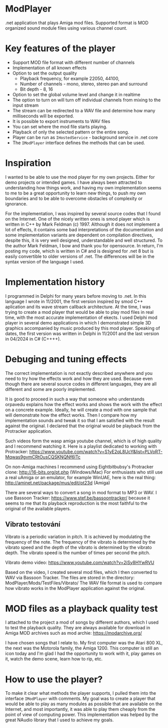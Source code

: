 # ModPlayer
.net application that plays Amiga mod files.
Supported format is MOD organized sound module files using various channel count.

# Key features of the player
* Support MOD file format with different number of channels
* Implementation of all known effects
* Option to set the output quality
  * Playback frequency, for example 22050, 44100,
  * Number of channels - mono, stereo, stereo pan and surround
  * Bit depth - 8, 16
* Option to set the global volume level and change it in realtime
* The option to turn on will turn off individual channels from mixing to the input stream
* The stream can be redirected to a WAV file and determine how many milliseconds will be exported.
* It is possible to export instruments to WAV files
* You can set where the mod file starts playing.
* Playback of only the selected pattern or the entire song.
* Player can be run as `IHostedService` - background service in .net core
* The `IModPlayer` interface defines the methods that can be used.

# Inspiration
I wanted to be able to use the mod player for my own projects. Either for demo projects or intended games.
I have always been attracted to understanding how things work, and having my own implementation seems to me to be a great opportunity to learn new things, to push my own boundaries and to be able to overcome obstacles of complexity or ignorance.

For the implementation, I was inspired by several source codes that I found on the Internet.
One of the nicely written ones is smod player which is written in C++ by Mark Feldman (c) 1997.
Although it does not implement a lot of effects, it contains some bad interpretations of the documentation and some implementation variants are dependent on compilation directives, despite this, it is very well designed, understandable and well structured.
To the author Mark Feldman, I bow and thank you for opensource.
In return, I'm posting my code, which is written in C# and is designed for .net 8 but is easily convertible to older versions of .net. The differences will be in the syntax version of the language I used.

# Implementation history
I programmed in Delphi for many years before moving to .net. In this language I wrote in 11/2001, the first version inspired by smod C++ aplication and its wave stream callback architecture.
At the time, I was trying to create a mod player that would be able to play mod files in real time, with the most accurate implementation of ekects.
I used Delphi mod player in several demo applications in which I demonstrated simple 3D graphics accompanied by music produced by this mod player.
Speaking of dates, the first version was written in Delphi in 11/2001 and the last version in 04/2024 in C# (C++++).

# Debuging and tuning effects
The correct implementation is not exactly described anywhere and you need to try how the effects work and how they are used.
Because even though there are several source codes in different languages, they are all different and some are poorly implemented.

It is good to proceed in such a way that someone who understands orpavedu explains how the effect works and shows the work with the effect on a concrete example.
Ideally, he will create a mod with one sample that will demonstrate how the effect works.
Then I compare how my implementation sounds and tweak it so that I am satisfied with the result against the original.
I declared that the original would be playback from the Protracker application.

Such videos form the wasp amiga youtube channel, which is of high quality and I recommend watching it.
Here is a playlist dedicated to working with Protracker:
https://www.youtube.com/watch?v=S1yE2qL8UcY&list=PLVoRT-Mqwas9gvmCRtOusCQSKNQNf6lTc

On non-Amiga machines I recommend using Eightbitbubsy's Protracker clone: http://16-bits.org/pt.php (Windows/Mac)
For enthusiasts who still use a real uAmiga or an emulator, for example WinUAE, here is the real thing: http://aminet.net/package/mus/edit/pt23d (Amiga)
                            
There are several ways to convert a song in mod format to MP3 or WAV.
I use Bassoon Tracker: https://www.stef.be/bassoontracker/ because it seems to me that its playback reproduction is the most faithful to the original of the available players.

## Vibrato testování
Vibrato is a periodic variation in pitch. It is achieved by modulating the frequency of the note. The frequency of the vibrato is determined by the vibrato speed and the depth of the vibrato is determined by the vibrato depth. The vibrato speed is the number of times per second the pitch.

Vibrato demo video:
https://www.youtube.com/watch?v=2iSy8HYwRVU

Based on the video, I created several mod files, which I then converted to WAV via Bassoon Tracker.
The files are stored in the directory: ModPlayer/Mods/TestFiles/Vibrato/
The WAV file format is used to compare how vibrato works in the ModPlayer application against the original.
              
# MOD files as a playback quality test
I attached to the project a mod of songs by different authors, which I used to test the playback quality.
They are always available for download in Amiga MOD archives such as mod archie: https://modarchive.org/

I have chosen songs that I relate to. My first computer was the Atari 800 XL, the next was the Motorola family, the Amiga 1200.
This computer is still an icon today and I'm glad I had the opportunity to work with it, play games on it, watch the demo scene, learn how to rip, etc.

# How to use the player?
To make it clear what methods the player supports, I pulled them into the interface `IModPlayer` with comments.
My goal was to create a player that would be able to play as many modules as possible that are available on the Internet, and most importantly, it was able to play them cheaply from the point of view of computing power.
This implementation was helped by the great NAudio library that I used to achieve my goals.
            
